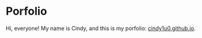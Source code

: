 # Porfolio
Hi, everyone! My name is Cindy, and this is my porfolio: [cindy1u0.github.io](https://cindy1u0.github.io).
